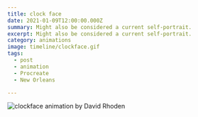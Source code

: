 ```yaml
---
title: clock face
date: 2021-01-09T12:00:00.000Z
summary: Might also be considered a current self-portrait.
excerpt: Might also be considered a current self-portrait.
category: animations
image: timeline/clockface.gif
tags:
  - post
  - animation
  - Procreate
  - New Orleans

---
```


![clockface animation by David Rhoden](/static/img/animations/clockface.gif "clockface animation by David Rhoden")